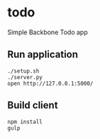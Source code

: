 todo
====

Simple Backbone Todo app

## Run application

```
./setup.sh
./server.py
open http://127.0.0.1:5000/
```

## Build client

```
npm install
gulp
```

